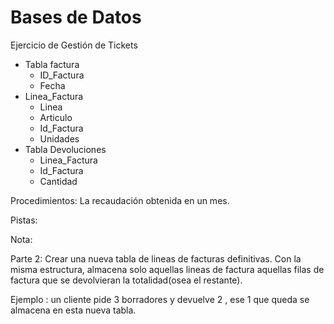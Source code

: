 # Bases de Datos

Ejercicio de Gestión de Tickets

- Tabla factura
	- ID_Factura
	- Fecha
- Linea_Factura
	- Linea
	- Articulo
	- Id_Factura
	- Unidades
- Tabla Devoluciones
	- Linea_Factura
	- Id_Factura
	- Cantidad

Procedimientos: La recaudación obtenida en un mes.

Pistas: 

Nota: 

Parte 2: Crear una nueva tabla de lineas de facturas definitivas.
Con la misma estructura, almacena solo aquellas lineas de factura aquellas filas de factura que se devolvieran la totalidad(osea el restante).

Ejemplo :
un cliente pide 3 borradores y devuelve 2 , ese 1 que queda se almacena en esta nueva tabla.